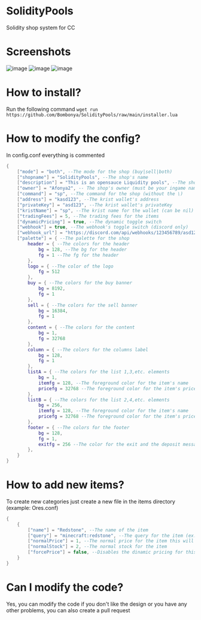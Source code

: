 # SolidityPools
Solidity shop system for CC
# Screenshots
![image](https://github.com/afonya2/SolidityPools/assets/64413731/d48d33dc-28f5-4471-8dc8-96f7b4fd7e53)
![image](https://github.com/afonya2/SolidityPools/assets/64413731/5483f40d-808a-4245-9e8a-ad71320e3f64)
![image](https://github.com/afonya2/SolidityPools/assets/64413731/46bb6a96-7501-4696-b407-236b62f036ae)
# How to install?
Run the following command `wget run https://github.com/Bombonya/SolidityPools/raw/main/installer.lua`
# How to modify the config?
In config.conf everything is commented
```lua
{
    ["mode"] = "both", --The mode for the shop (buy|sell|both)
    ["shopname"] = "SolidityPools", --The shop's name
    ["description"] = "This is an opensauce Liquidity pools", --The shop's description
    ["owner"] = "Afonya2", -- The shop's owner (must be your ingame name) (only displayed in shopsync information, admin commands)
    ["command"] = "sp", --The command for the shop (without the \)
    ["address"] = "kasd123", --The krist wallet's address
    ["privateKey"] = "asd123", --The krist wallet's privateKey
    ["kristName"] = "sp", --The krist name for the wallet (can be nil)
    ["tradingFees"] = 5, --The trading fees for the items
    ["dynamicPricing"] = true, --The dynamic toggle switch
    ["webhook"] = true, --The webhook's toggle switch (discord only)
    ["webhook_url"] = "https://discord.com/api/webhooks/123456789/asd123-ASD123", --The webhook's url
    ["palette"] = { --The palette for the shop
        header = { --The colors for the header
            bg = 128, --The bg for the header
            fg = 1 --The fg for the header
        },
        logo = { --The color of the logo
            fg = 512
        },
        buy = { --The colors for the buy banner
            bg = 8192,
            fg = 1
        },
        sell = { --The colors for the sell banner
            bg = 16384,
            fg = 1
        },
        content = { --The colors for the content
            bg = 1,
            fg = 32768  
        },
        column = { --The colors for the columns label
            bg = 128,
            fg = 1
        },
        listA = { --The colors for the list 1,3,etc. elements
            bg = 1,
            itemfg = 128, --The foreground color for the item's name
            pricefg = 32768 --The foreground color for the item's price
        },
        listB = { --The colors for the list 2,4,etc. elements
            bg = 256,
            itemfg = 128, --The foreground color for the item's name
            pricefg = 32768 --The foreground color for the item's price
        },
        footer = { --The colors for the footer
            bg = 128,
            fg = 1,
            exitfg = 256 --The color for the exit and the deposit message
        },
    }
}
```
# How to add new items?
To create new categories just create a new file in the items directory (example: Ores.conf)
```lua
{
    {
        ["name"] = "Redstone", --The name of the item
        ["query"] = "minecraft:redstone", --The query for the item (ex. "minecraft:redstone?displayName=redstone&nbt=asd123")
        ["normalPrice"] = 1, --The normal price for the item this will be the price of the item if the stock == normalStock
        ["normalStock"] = 2, --The normal stock for the item
        ["forcePrice"] = false, --Disables the dinamic pricing for this item
    }
}
```
# Can I modify the code?
Yes, you can modify the code if you don't like the design or you have any other problems, you can also create a pull request
